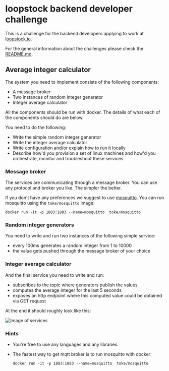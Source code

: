 # loopstock backend developer challenge

This is a challenge for the backend developers applying to work at [loopstock.io](http://www.loopstock.io).

For the general information about the challenges please check the [README.md](../README.md).


## Average integer calculator

The system you need to implement consists of the following components:

- A message broker
- Two instances of random integer generator
- Integer average calculator

All the components should be run with docker. The details of what each of the components should do are below.

You need to do the following:

- Write the simple random integer generator
- Write the integer average calculator
- Write configuration and/or explain how to run it locally
- Describe how'd you provision a set of linux machines and how'd you orchestrate, monitor and troubleshoot these services.


### Message broker

The services are communicating through a message broker. You can use any protocol and broker you like. The simpler the better.

If you don't have any preferences we suggest to use [mosquitto](https://mosquitto.org/). You can run mosquitto using the `toke/mosquitto` image:
```
docker run -it -p 1883:1883 --name=mosquitto  toke/mosquitto
```

### Random integer generators

You need to write and run two instances of the following simple service:

- every 100ms generates a random integer from 1 to 10000
- the value gets pushed through the message broker of your choice


### Integer average calculator

And the final service you need to write and run:

- subscribes to the topic where generators publish the values
- computes the average integer for the last 5 seconds
- exposes an http endpoint where this computed value could be obtained via GET request

At the end it should roughly look like this:

![Image of services](/backend-challenge.png)


### Hints

- You're free to use any languages and any libraries.

- The fastest way to get mqtt broker is to run mosquitto with docker:
    ```
    docker run -it -p 1883:1883 --name=mosquitto  toke/mosquitto
    ```
